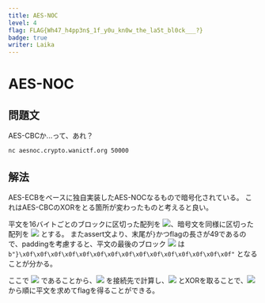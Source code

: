 ```yaml
---
title: AES-NOC
level: 4
flag: FLAG{Wh47_h4pp3n$_1f_y0u_kn0w_the_la5t_bl0ck___?}
badge: true
writer: Laika
---
```


# AES-NOC

## 問題文
AES-CBCか...って、あれ？

`nc aesnoc.crypto.wanictf.org 50000`

## 解法
AES-ECBをベースに独自実装したAES-NOCなるもので暗号化されている。
これはAES-CBCのXORをとる箇所が変わったものと考えると良い。

平文を16バイトごとのブロックに区切った配列を  <img src="https://latex.codecogs.com/svg.image?%5Ccolor%7Bwhite%7DP_i%20%28i%20%3D%200%2C%201%2C%202%2C%203%29">、暗号文を同様に区切った配列を <img src="https://latex.codecogs.com/svg.image?%5Ccolor%7Bwhite%7DC_i%20%28i%20%3D%200%2C%201%2C%202%2C%203%29"> とする。
またassert文より、末尾が`}`かつflagの長さが49であるので、paddingを考慮すると、平文の最後のブロック <img src="https://latex.codecogs.com/svg.image?%5Ccolor%7Bwhite%7DP_3"> は
`b"}\x0f\x0f\x0f\x0f\x0f\x0f\x0f\x0f\x0f\x0f\x0f\x0f\x0f\x0f\x0f"`
となることが分かる。

ここで <img src="https://latex.codecogs.com/svg.image?%5Ccolor%7Bwhite%7DP_%7Bi-1%7D%20%3D%20\text{encrypt}%28P_i%29%20%5Coplus%20C_i"> であることから、<img src="https://latex.codecogs.com/svg.image?%5Ccolor%7Bwhite%7D\text{encrypt}(P_i)"> を接続先で計算し、<img src="https://latex.codecogs.com/svg.image?%5Ccolor%7Bwhite%7DC_i"> とXORを取ることで、<img src="https://latex.codecogs.com/svg.image?%5Ccolor%7Bwhite%7DP_3">から順に平文を求めてflagを得ることができる。
